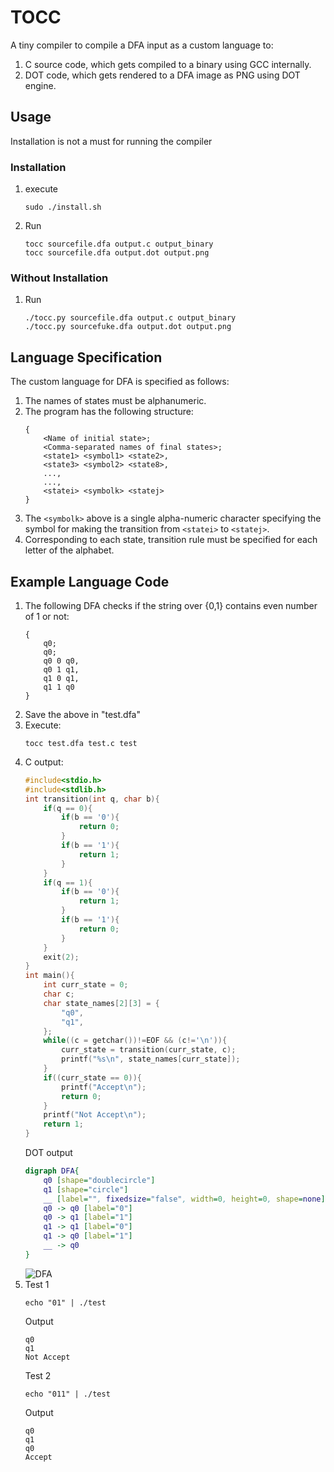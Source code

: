 # TOCC
A tiny compiler to compile a DFA input as a custom language to:
1. C source code, which gets compiled to a binary using GCC internally.
2. DOT code, which gets rendered to a DFA image as PNG using DOT engine.

## Usage
Installation is not a must for running the compiler

### Installation
1. execute
   ```
   sudo ./install.sh
   ```
2. Run
   ```
   tocc sourcefile.dfa output.c output_binary
   tocc sourcefile.dfa output.dot output.png
   ```

### Without Installation
1. Run
   ```
   ./tocc.py sourcefile.dfa output.c output_binary
   ./tocc.py sourcefuke.dfa output.dot output.png
   ```

## Language Specification
The custom language for DFA is specified as follows:
1. The names of states must be alphanumeric.
2. The program has the following structure:
   ```
   {
	   <Name of initial state>;
	   <Comma-separated names of final states>;
	   <state1> <symbol1> <state2>,
	   <state3> <symbol2> <state8>,
	   ...,
	   ...,
	   <statei> <symbolk> <statej>
   }
   ```
3. The ```<symbolk>``` above is a single alpha-numeric character specifying the symbol for making the transition from ```<statei>``` to ```<statej>```.
4. Corresponding to each state, transition rule must be specified for each letter of the alphabet.

## Example Language Code
1. The following DFA checks if the string over {0,1} contains even number of 1 or not:
	```
	{
		q0;
		q0;
		q0 0 q0,
		q0 1 q1,
		q1 0 q1,
		q1 1 q0
	}
	```
2. Save the above in "test.dfa"
3. Execute:
   ```
   tocc test.dfa test.c test
   ```
4. C output:
   ```C
   #include<stdio.h>
   #include<stdlib.h>
   int transition(int q, char b){
	   if(q == 0){
		   if(b == '0'){
			   return 0;
		   }
		   if(b == '1'){
			   return 1;
		   }
	   }
	   if(q == 1){
		   if(b == '0'){
			   return 1;
		   }
		   if(b == '1'){
			   return 0;
		   }
	   }
	   exit(2);
   }
   int main(){
	   int curr_state = 0;
	   char c;
	   char state_names[2][3] = {
		   "q0",
		   "q1",
	   };
	   while((c = getchar())!=EOF && (c!='\n')){
		   curr_state = transition(curr_state, c);
		   printf("%s\n", state_names[curr_state]);
	   }
	   if((curr_state == 0)){
		   printf("Accept\n");
		   return 0;
	   }
	   printf("Not Accept\n");
	   return 1;
   }
   ```
   DOT output
   ```dot
   digraph DFA{
	   q0 [shape="doublecircle"]
	   q1 [shape="circle"]
	   __ [label="", fixedsize="false", width=0, height=0, shape=none]
	   q0 -> q0 [label="0"]
	   q0 -> q1 [label="1"]
	   q1 -> q1 [label="0"]
	   q1 -> q0 [label="1"]
	   __ -> q0
   }
   ```
   ![DFA](https://i.imgur.com/v9PH3ld.png)
5. Test 1
   ```
   echo "01" | ./test
   ```
   Output
   ```
   q0
   q1
   Not Accept
   ```
   Test 2
   ```
   echo "011" | ./test
   ```
   Output
   ```
   q0
   q1
   q0
   Accept
   ```
